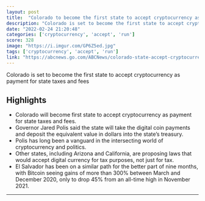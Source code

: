 ```yaml
---
layout: post
title:  "Colorado to become the first state to accept cryptocurrency as payment for taxes"
description: "Colorado is set to become the first state to accept cryptocurrency as payment for state taxes and fees"
date: "2022-02-24 21:20:48"
categories: ['cryptocurrency', 'accept', 'run']
score: 328
image: "https://i.imgur.com/GP6Z5ed.jpg"
tags: ['cryptocurrency', 'accept', 'run']
link: "https://abcnews.go.com/ABCNews/colorado-state-accept-cryptocurrency-payment-taxes/story?id=83066842"
---
```


Colorado is set to become the first state to accept cryptocurrency as payment for state taxes and fees

## Highlights

- Colorado will become first state to accept cryptocurrency as payment for state taxes and fees.
- Governor Jared Polis said the state will take the digital coin payments and deposit the equivalent value in dollars into the state’s treasury.
- Polis has long been a vanguard in the intersecting world of cryptocurrency and politics.
- Other states, including Arizona and California, are proposing laws that would accept digital currency for tax purposes, not just for tax.
- El Salvador has been on a similar path for the better part of nine months, with Bitcoin seeing gains of more than 300% between March and December 2020, only to drop 45% from an all-time high in November 2021.

---
